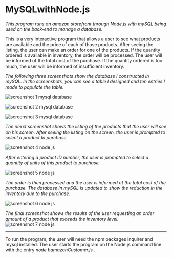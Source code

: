 # MySQLwithNode.js


*This program runs an amazon storefront through Node.js with mySQL being used on the back-end to manage a database.*

This is a very interactive program that allows a user to see what products are available and the price of each of those products.  After seeing the listing, the user can make an order for one of the products.  If the quantity ordered is available in inventory, the order will be processed.  The user will be informed of the total cost of the purchase.  If the quantity ordered is too much, the user will be informed of insufficient inventory.  

*The following three screenshots show the database I constructed in mySQL.  In the screenshots, you can see a table I designed and ten entries I made to populate the table.*   

![screenshot 1 mysql database](https://user-images.githubusercontent.com/30198872/35378263-2fef00ac-0180-11e8-9019-58f18b01e16f.png)

![screenshot 2 mysql database](https://user-images.githubusercontent.com/30198872/35378269-3263dde4-0180-11e8-8405-115750a07f38.png)

![screenshot 3 mysql database](https://user-images.githubusercontent.com/30198872/35378271-33f6b19a-0180-11e8-8a65-09e913e0170a.png)




*The nexxt screenshot shows the listing of the products that the user will see on his screen.  After seeing the listing on the screen, the user is prompted to select a product to purchase.*

![screenshot 4 node js](https://user-images.githubusercontent.com/30198872/35378273-35a06644-0180-11e8-99d0-aa9040bd1286.png)




*After entering a product ID number, the user is prompted to select a quantity of units of this product to purchase.*

![screenshot 5 node js](https://user-images.githubusercontent.com/30198872/35378277-378aca30-0180-11e8-9d6c-76a55fcdc49c.png)



*The order is then processed and the user is informed of the total cost of the purchase.  The database in mySQL is updated to show the reduction in the inventory due to the purchase.*

![screenshot 6 node js](https://user-images.githubusercontent.com/30198872/35378279-398c1fb4-0180-11e8-9709-b51c5d05ae62.png)



*The final screenshot shows the results of the user requesting an order amount of a product that exceeds the inventory level.*
![screenshot 7 node js](https://user-images.githubusercontent.com/30198872/35378281-3b7333f8-0180-11e8-98ba-872a15a80a28.png)

______________________________________________________________________


To run the program, the user will need the npm packages inquirer and mysql installed.  The user starts the program on the Node.js command line with the entry *node bamazonCustomer.js* .




